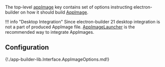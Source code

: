 The top-level [appImage](configuration.md#appImage) key contains set of options instructing electron-builder on how it should build [AppImage](https://appimage.org/).

!!! info "Desktop Integration"
    Since electron-builder 21 desktop integration is not a part of produced AppImage file. [AppImageLauncher](https://github.com/TheAssassin/AppImageLauncher) is the recommended way to integrate AppImages.

## Configuration

{!./app-builder-lib.Interface.AppImageOptions.md!}
